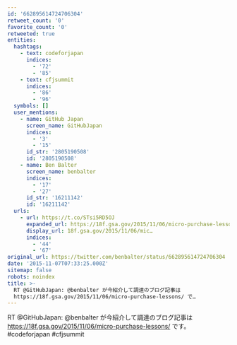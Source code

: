 ```yaml
---
id: '662895614724706304'
retweet_count: '0'
favorite_count: '0'
retweeted: true
entities:
  hashtags:
    - text: codeforjapan
      indices:
        - '72'
        - '85'
    - text: cfjsummit
      indices:
        - '86'
        - '96'
  symbols: []
  user_mentions:
    - name: GitHub Japan
      screen_name: GitHubJapan
      indices:
        - '3'
        - '15'
      id_str: '2805190508'
      id: '2805190508'
    - name: Ben Balter
      screen_name: benbalter
      indices:
        - '17'
        - '27'
      id_str: '16211142'
      id: '16211142'
  urls:
    - url: https://t.co/STsi5RD5OJ
      expanded_url: https://18f.gsa.gov/2015/11/06/micro-purchase-lessons/
      display_url: 18f.gsa.gov/2015/11/06/mic…
      indices:
        - '44'
        - '67'
original_url: https://twitter.com/benbalter/status/662895614724706304
date: '2015-11-07T07:33:25.000Z'
sitemap: false
robots: noindex
title: >-
  RT @GitHubJapan: @benbalter が今紹介して調達のブログ記事は
  https://18f.gsa.gov/2015/11/06/micro-purchase-lessons/ で…
---
```


RT @GitHubJapan: @benbalter が今紹介して調達のブログ記事は https://18f.gsa.gov/2015/11/06/micro-purchase-lessons/ です。 #codeforjapan #cfjsummit